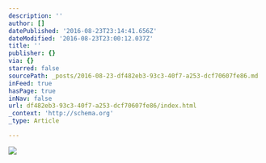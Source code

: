 ```yaml
---
description: ''
author: []
datePublished: '2016-08-23T23:14:41.656Z'
dateModified: '2016-08-23T23:00:12.037Z'
title: ''
publisher: {}
via: {}
starred: false
sourcePath: _posts/2016-08-23-df482eb3-93c3-40f7-a253-dcf70607fe86.md
inFeed: true
hasPage: true
inNav: false
url: df482eb3-93c3-40f7-a253-dcf70607fe86/index.html
_context: 'http://schema.org'
_type: Article

---
```

![](https://the-grid-user-content.s3-us-west-2.amazonaws.com/78dbcd81-d53e-43f4-9006-28c593124c05.jpg)